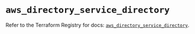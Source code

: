 # `aws_directory_service_directory`

Refer to the Terraform Registry for docs: [`aws_directory_service_directory`](https://registry.terraform.io/providers/hashicorp/aws/6.7.0/docs/resources/directory_service_directory).
